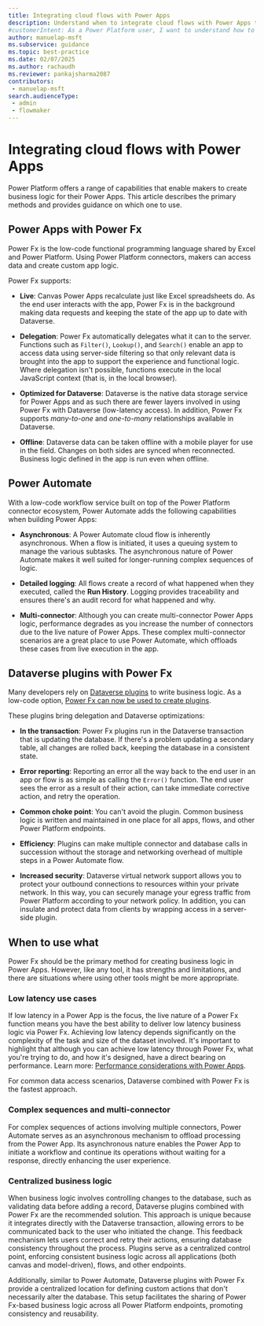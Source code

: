 ```yaml
---
title: Integrating cloud flows with Power Apps
description: Understand when to integrate cloud flows with Power Apps to enhance your business logic capabilities.
#customerIntent: As a Power Platform user, I want to understand how to integrate cloud flows with Power Apps so that I can enhance my business logic capabilities.
author: manuelap-msft
ms.subservice: guidance
ms.topic: best-practice
ms.date: 02/07/2025
ms.author: rachaudh
ms.reviewer: pankajsharma2087
contributors:
 - manuelap-msft
search.audienceType:
 - admin
 - flowmaker
---
```


# Integrating cloud flows with Power Apps

Power Platform offers a range of capabilities that enable makers to create business logic for their Power Apps. This article describes the primary methods and provides guidance on which one to use.

## Power Apps with Power Fx

Power Fx is the low-code functional programming language shared by Excel and Power Platform. Using Power Platform connectors, makers can access data and create custom app logic.

Power Fx supports:  

- **Live**: Canvas Power Apps recalculate just like Excel spreadsheets do. As the end user interacts with the app, Power Fx is in the background making data requests and keeping the state of the app up to date with Dataverse.

- **Delegation**: Power Fx automatically delegates what it can to the server. Functions such as `Filter()`, `Lookup()`, and `Search()` enable an app to access data using server-side filtering so that only relevant data is brought into the app to support the experience and functional logic. Where delegation isn't possible, functions execute in the local JavaScript context (that is, in the local browser).

- **Optimized for Dataverse**: Dataverse is the native data storage service for Power Apps and as such there are fewer layers involved in using Power Fx with Dataverse (low-latency access). In addition, Power Fx supports *many-to-one* and *one-to-many* relationships available in Dataverse.

- **Offline**: Dataverse data can be taken offline with a mobile player for use in the field. Changes on both sides are synced when reconnected. Business logic defined in the app is run even when offline. 

## Power Automate

With a low-code workflow service built on top of the Power Platform connector ecosystem, Power Automate adds the following capabilities when building Power Apps:

- **Asynchronous**: A Power Automate cloud flow is inherently asynchronous. When a flow is initiated, it uses a queuing system to manage the various subtasks. The asynchronous nature of Power Automate makes it well suited for longer-running complex sequences of logic.

- **Detailed logging**: All flows create a record of what happened when they executed, called the **Run History**. Logging provides traceability and ensures there's an audit record for what happened and why.

- **Multi-connector**: Although you can create multi-connector Power Apps logic, performance degrades as you increase the number of connectors due to the live nature of Power Apps. These complex multi-connector scenarios are a great place to use Power Automate, which offloads these cases from live execution in the app.

## Dataverse plugins with Power Fx

Many developers rely on [Dataverse plugins](/power-apps/developer/data-platform/plug-ins) to write business logic. As a low-code option, [Power Fx can now be used to create plugins](/power-apps/maker/data-platform/low-code-plug-ins-powerfx). 

These plugins bring delegation and Dataverse optimizations:

- **In the transaction**: Power Fx plugins run in the Dataverse transaction that is updating the database. If there's a problem updating a secondary table, all changes are rolled back, keeping the database in a consistent state.

- **Error reporting**: Reporting an error all the way back to the end user in an app or flow is as simple as calling the `Error()` function. The end user sees the error as a result of their action, can take immediate corrective action, and retry the operation.

- **Common choke point**: You can't avoid the plugin. Common business logic is written and maintained in one place for all apps, flows, and other Power Platform endpoints.

- **Efficiency**: Plugins can make multiple connector and database calls in succession without the storage and networking overhead of multiple steps in a Power Automate flow.

- **Increased security**: Dataverse virtual network support allows you to protect your outbound connections to resources within your private network. In this way, you can securely manage your egress traffic from Power Platform according to your network policy. In addition, you can insulate and protect data from clients by wrapping access in a server-side plugin. 

## When to use what

Power Fx should be the primary method for creating business logic in Power Apps. However, like any tool, it has strengths and limitations, and there are situations where using other tools might be more appropriate.

### Low latency use cases

If low latency in a Power App is the focus, the live nature of a Power Fx function means you have the best ability to deliver low latency business logic via Power Fx. Achieving low latency depends significantly on the complexity of the task and size of the dataset involved. It's important to highlight that although you can achieve low latency through Power Fx, what you're trying to do, and how it's designed, have a direct bearing on performance. Learn more: [Performance considerations with Power Apps](https://www.microsoft.com/en-us/power-platform/blog/power-apps/performance-considerations-with-powerapps/).

For common data access scenarios, Dataverse combined with Power Fx is the fastest approach.

### Complex sequences and multi-connector

For complex sequences of actions involving multiple connectors, Power Automate serves as an asynchronous mechanism to offload processing from the Power App. Its asynchronous nature enables the Power App to initiate a workflow and continue its operations without waiting for a response, directly enhancing the user experience.

### Centralized business logic

When business logic involves controlling changes to the database, such as validating data before adding a record, Dataverse plugins combined with Power Fx are the recommended solution. This approach is unique because it integrates directly with the Dataverse transaction, allowing errors to be communicated back to the user who initiated the change. This feedback mechanism lets users correct and retry their actions, ensuring database consistency throughout the process. Plugins serve as a centralized control point, enforcing consistent business logic across all applications (both canvas and model-driven), flows, and other endpoints.

Additionally, similar to Power Automate, Dataverse plugins with Power Fx provide a centralized location for defining custom actions that don't necessarily alter the database. This setup facilitates the sharing of Power Fx-based business logic across all Power Platform endpoints, promoting consistency and reusability.
